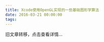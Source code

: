 ```yaml
---
title: Xcode使用OpenGL实现的一些基础图形学算法
date: 2016-03-21 00:00:00
tags:
---
```


旧文章转移，点击查看详情...
<script src='/old/loader.js'></script>